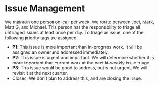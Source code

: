 # Issue Management

We maintain one person on-call per week.  We rotate between Joel, Mark, Matt G, and Michael.  This person has the responsibility to triage all untriaged issues at least once per day.
To triage an issue, one of the following priority tags are assigned.

* **P1**: This issue is more important than in-progress work.  It will be assigned an owner and addressed immediately.
* **P2**: This issue is urgent and important.  We will determine whether it is more important than current work at the next bi-weekly issue triage.
* **P3**: This issue would be good to address, but is not urgent.  We will revisit it at the next quarter.
* Closed: We don’t plan to address this, and are closing the issue.
